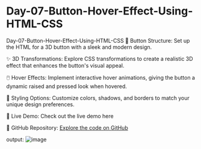 # Day-07-Button-Hover-Effect-Using-HTML-CSS
Day-07-Button-Hover-Effect-Using-HTML-CSS
🎨 Button Structure: Set up the HTML for a 3D button with a sleek and modern design.

✨ 3D Transformations: Explore CSS transformations to create a realistic 3D effect that enhances the button's visual appeal.

🖱️ Hover Effects: Implement interactive hover animations, giving the button a dynamic raised and pressed look when hovered.

🌈 Styling Options: Customize colors, shadows, and borders to match your unique design preferences.

🚀 Live Demo: Check out the live demo here

🔗 GitHub Repository: [Explore the code on GitHub
](https://github.com/Pestingo/Day-07-Button-Hover-Effect-Using-HTML-CSS.git)

output:
![image](https://github.com/user-attachments/assets/779c5d2a-8093-4143-8bf0-90e6b13b7de3)

